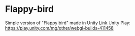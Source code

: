 # Flappy-bird
 Simple version of "Flappy bird" made in Unity
Link Unity Play: https://play.unity.com/mg/other/webgl-builds-411458
